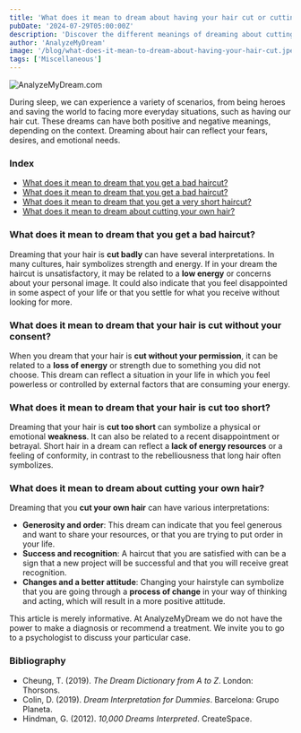 ```yaml
---
title: 'What does it mean to dream about having your hair cut or cutting your hair?'
pubDate: '2024-07-29T05:00:00Z'
description: 'Discover the different meanings of dreaming about cutting or having your hair cut. Explore the interpretations of these dreams and how they can reflect aspects of your life.'
author: 'AnalyzeMyDream'
image: '/blog/what-does-it-mean-to-dream-about-having-your-hair-cut.jpeg'
tags: ['Miscellaneous']
---
```


![AnalyzeMyDream.com](/blog/what-does-it-mean-to-dream-about-having-your-hair-cut.jpeg)

During sleep, we can experience a variety of scenarios, from being heroes and saving the world to facing more everyday situations, such as having our hair cut. These dreams can have both positive and negative meanings, depending on the context. Dreaming about hair can reflect your fears, desires, and emotional needs.

### Index

- [What does it mean to dream that you get a bad haircut?](#what-does-it-mean-to-dream-that-you-get-a-bad-haircut)
- [What does it mean to dream that you get a bad haircut?](#what-does-it-mean-to-dream-that-you-get-a-bad-haircut)
- [What does it mean to dream that you get a very short haircut?](#what-does-it-mean-to-dream-that-you-get-a-very-short-haircut)
- [What does it mean to dream about cutting your own hair?](#what-does-it-mean-to-dream-about-cutting-your-own-hair)

### What does it mean to dream that you get a bad haircut?

Dreaming that your hair is **cut badly** can have several interpretations. In many cultures, hair symbolizes strength and energy. If in your dream the haircut is unsatisfactory, it may be related to a **low energy** or concerns about your personal image. It could also indicate that you feel disappointed in some aspect of your life or that you settle for what you receive without looking for more.

### What does it mean to dream that your hair is cut without your consent?

When you dream that your hair is **cut without your permission**, it can be related to a **loss of energy** or strength due to something you did not choose. This dream can reflect a situation in your life in which you feel powerless or controlled by external factors that are consuming your energy.

### What does it mean to dream that your hair is cut too short?

Dreaming that your hair is **cut too short** can symbolize a physical or emotional **weakness**. It can also be related to a recent disappointment or betrayal. Short hair in a dream can reflect a **lack of energy resources** or a feeling of conformity, in contrast to the rebelliousness that long hair often symbolizes.

### What does it mean to dream about cutting your own hair?

Dreaming that you **cut your own hair** can have various interpretations:
- **Generosity and order**: This dream can indicate that you feel generous and want to share your resources, or that you are trying to put order in your life.
- **Success and recognition**: A haircut that you are satisfied with can be a sign that a new project will be successful and that you will receive great recognition.
- **Changes and a better attitude**: Changing your hairstyle can symbolize that you are going through a **process of change** in your way of thinking and acting, which will result in a more positive attitude.

This article is merely informative. At AnalyzeMyDream we do not have the power to make a diagnosis or recommend a treatment. We invite you to go to a psychologist to discuss your particular case.

### Bibliography

- Cheung, T. (2019). *The Dream Dictionary from A to Z*. London: Thorsons.
- Colin, D. (2019). *Dream Interpretation for Dummies*. Barcelona: Grupo Planeta.
- Hindman, G. (2012). *10,000 Dreams Interpreted*. CreateSpace.